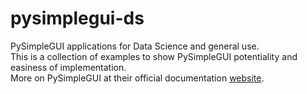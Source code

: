 # pysimplegui-ds
PySimpleGUI applications for Data Science and general use.  
This is a collection of examples to show PySimpleGUI potentiality and easiness of implementation.  
More on PySimpleGUI at their official documentation [website](https://pysimplegui.readthedocs.io/).
